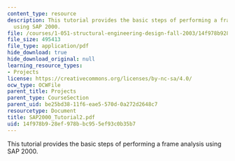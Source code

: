```yaml
---
content_type: resource
description: This tutorial provides the basic steps of performing a frame analysis
  using SAP 2000.
file: /courses/1-051-structural-engineering-design-fall-2003/14f978b928ef978bbc955ef93c0b35b7_SAP2000_Tutorial2.pdf
file_size: 495413
file_type: application/pdf
hide_download: true
hide_download_original: null
learning_resource_types:
- Projects
license: https://creativecommons.org/licenses/by-nc-sa/4.0/
ocw_type: OCWFile
parent_title: Projects
parent_type: CourseSection
parent_uid: be25bd38-11f6-eae5-570d-0a272d2648c7
resourcetype: Document
title: SAP2000_Tutorial2.pdf
uid: 14f978b9-28ef-978b-bc95-5ef93c0b35b7
---
```

This tutorial provides the basic steps of performing a frame analysis using SAP 2000.